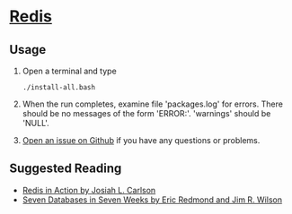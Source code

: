 # [Redis](http://redis.io/)

## Usage

1. Open a terminal and type

	```
	./install-all.bash
	```
1. When the run completes, examine file 'packages.log' for errors. There should be no messages of the form 'ERROR:'. 'warnings' should be 'NULL'.
1. [Open an issue on Github](https://github.com/znmeb/Computational-Journalism-Publishers-Workbench/issues/new) if you have any questions or problems.

## Suggested Reading
* [Redis in Action by Josiah L. Carlson](http://j.mp/YzIEJE)
* [Seven Databases in Seven Weeks by Eric Redmond and Jim R. Wilson](http://j.mp/Xycr5A)

